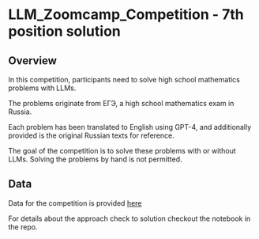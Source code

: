 # LLM_Zoomcamp_Competition - 7th position solution

## Overview

In this competition, participants need to solve high school mathematics problems with LLMs.

The problems originate from ЕГЭ, a high school mathematics exam in Russia.

Each problem has been translated to English using GPT-4, and additionally provided is the original Russian texts for reference.

The goal of the competition is to solve these problems with or without LLMs. Solving the problems by hand is not permitted.

## Data
Data for the competition is provided [here](https://www.kaggle.com/competitions/llm-zoomcamp-2024-competition/data)

For details about the approach check to solution checkout the notebook in the repo.
